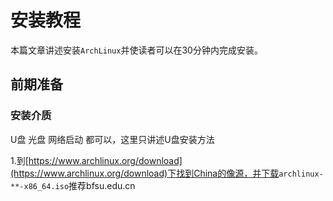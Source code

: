 # 安装教程

本篇文章讲述安装<code>ArchLinux</code>并使读者可以在30分钟内完成安装。

## 前期准备

### 安装介质

U盘 光盘 网络启动 都可以，这里只讲述U盘安装方法

1.到[https://www.archlinux.org/download](https://www.archlinux.org/download)下找到China的像源，并下载<code>archlinux-**-x86_64.iso</code>推荐bfsu.edu.cn
